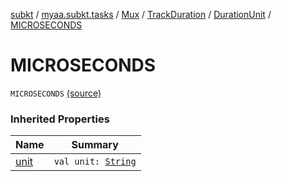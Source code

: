 [subkt](../../../../index.md) / [myaa.subkt.tasks](../../../index.md) / [Mux](../../index.md) / [TrackDuration](../index.md) / [DurationUnit](index.md) / [MICROSECONDS](./-m-i-c-r-o-s-e-c-o-n-d-s.md)

# MICROSECONDS

`MICROSECONDS` [(source)](https://github.com/Myaamori/SubKt/blob/0.1.9/src/main/kotlin/myaa/subkt/tasks/muxtask.kt#L143)

### Inherited Properties

| Name | Summary |
|---|---|
| [unit](unit.md) | `val unit: `[`String`](https://kotlinlang.org/api/latest/jvm/stdlib/kotlin/-string/index.html) |
